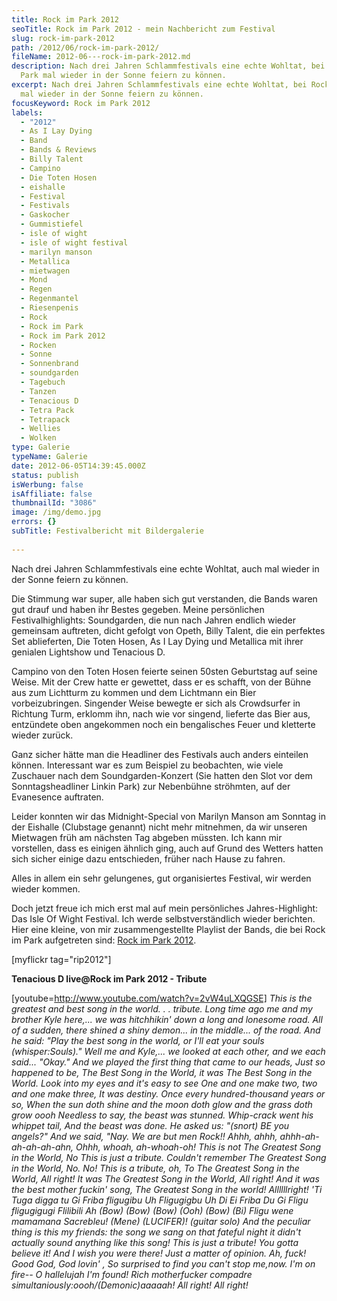 ```yaml
---
title: Rock im Park 2012
seoTitle: Rock im Park 2012 - mein Nachbericht zum Festival
slug: rock-im-park-2012
path: /2012/06/rock-im-park-2012/
fileName: 2012-06---rock-im-park-2012.md
description: Nach drei Jahren Schlammfestivals eine echte Wohltat, bei Rock im
  Park mal wieder in der Sonne feiern zu können.
excerpt: Nach drei Jahren Schlammfestivals eine echte Wohltat, bei Rock im Park
  mal wieder in der Sonne feiern zu können.
focusKeyword: Rock im Park 2012
labels:
  - "2012"
  - As I Lay Dying
  - Band
  - Bands & Reviews
  - Billy Talent
  - Campino
  - Die Toten Hosen
  - eishalle
  - Festival
  - Festivals
  - Gaskocher
  - Gummistiefel
  - isle of wight
  - isle of wight festival
  - marilyn manson
  - Metallica
  - mietwagen
  - Mond
  - Regen
  - Regenmantel
  - Riesenpenis
  - Rock
  - Rock im Park
  - Rock im Park 2012
  - Rocken
  - Sonne
  - Sonnenbrand
  - soundgarden
  - Tagebuch
  - Tanzen
  - Tenacious D
  - Tetra Pack
  - Tetrapack
  - Wellies
  - Wolken
type: Galerie
typeName: Galerie
date: 2012-06-05T14:39:45.000Z
status: publish
isWerbung: false
isAffiliate: false
thumbnailId: "3086"
image: /img/demo.jpg
errors: {}
subTitle: Festivalbericht mit Bildergalerie
  
---
```


Nach drei Jahren Schlammfestivals eine echte Wohltat, auch mal wieder in der
Sonne feiern zu können.

Die Stimmung war super, alle haben sich gut verstanden, die Bands waren gut
drauf und haben ihr Bestes gegeben. Meine persönlichen Festivalhighlights:
Soundgarden, die nun nach Jahren endlich wieder gemeinsam auftreten, dicht
gefolgt von Opeth, Billy Talent, die ein perfektes Set ablieferten, Die Toten
Hosen, As I Lay Dying und Metallica mit ihrer genialen Lightshow und Tenacious
D.

Campino von den Toten Hosen feierte seinen 50sten Geburtstag auf seine Weise.
Mit der Crew hatte er gewettet, dass er es schafft, von der Bühne aus zum
Lichtturm zu kommen und dem Lichtmann ein Bier vorbeizubringen. Singender Weise
bewegte er sich als Crowdsurfer in Richtung Turm, erklomm ihn, nach wie vor
singend, lieferte das Bier aus, entzündete oben angekommen noch ein bengalisches
Feuer und kletterte wieder zurück.

Ganz sicher hätte man die Headliner des Festivals auch anders einteilen können.
Interessant war es zum Beispiel zu beobachten, wie viele Zuschauer nach dem
Soundgarden-Konzert (Sie hatten den Slot vor dem Sonntagsheadliner Linkin Park)
zur Nebenbühne ströhmten, auf der Evanesence auftraten.

Leider konnten wir das Midnight-Special von Marilyn Manson am Sonntag in der
Eishalle (Clubstage genannt) nicht mehr mitnehmen, da wir unseren Mietwagen früh
am nächsten Tag abgeben müssten. Ich kann mir vorstellen, dass es einigen
ähnlich ging, auch auf Grund des Wetters hatten sich sicher einige dazu
entschieden, früher nach Hause zu fahren.

Alles in allem ein sehr gelungenes, gut organisiertes Festival, wir werden
wieder kommen.

Doch jetzt freue ich mich erst mal auf mein persönliches Jahres-Highlight: Das
Isle Of Wight Festival. Ich werde selbstverständlich wieder berichten. Hier eine
kleine, von mir zusammengestellte Playlist der Bands, die bei Rock im Park
aufgetreten sind:
[Rock im Park 2012](http://open.spotify.com/user/1121757456/playlist/1F3w3FUQBVoEwYoKRV0Cv6).

[myflickr tag="rip2012"]

**Tenacious D live@Rock im Park 2012 - Tribute**

[youtube=http://www.youtube.com/watch?v=2vW4uLXQGSE] _This is the greatest and
best song in the world. . . tribute._ _Long time ago me and my brother Kyle
here,..._ _we was hitchhikin' down a long and lonesome road._ _All of a sudden,_
_there shined a shiny demon..._ _in the middle..._ _of the road._ _And he said:_
_"Play the best song in the world,_ _or I'll eat your souls (whisper:Souls)."_
_Well me and Kyle,... we looked at each other,_ _and we each said..._ _"Okay."_
_And we played the first thing that came to our heads,_ _Just so happened to
be,_ _The Best Song in the World,_ _it was The Best Song in the World._ _Look
into my eyes and it's easy to see_ _One and one make two,_ _two and one make
three,_ _It was destiny._ _Once every hundred-thousand years or so,_ _When the
sun doth shine and the moon doth glow_ _and the grass doth grow oooh_ _Needless
to say,_ _the beast was stunned._ _Whip-crack went his whippet tail,_ _And the
beast was done._ _He asked us:_ _"(snort) BE you angels?"_ _And we said,_
_"Nay._ _We are but men_ _Rock!!_ _Ahhh, ahhh, ahhh-ah-ah-ah-ah-ahn,_ _Ohhh,
whoah, ah-whoah-oh!_ _This is not The Greatest Song in the World, No_ _This is
just a tribute._ _Couldn't remember The Greatest Song in the World, No._ _No!_
_This is a tribute, oh,_ _To The Greatest Song in the World,_ _All right!_ _It
was The Greatest Song in the World,_ _All right!_ _And it was the best mother
fuckin' song,_ _The Greatest Song in the world!_ _Allllllright!_ _'Ti Tuga digga
tu Gi Friba fligugibu Uh Fligugigbu Uh Di Ei Friba Du Gi Fligu fligugigugi
Flilibili Ah_ _(Bow) (Bow) (Bow) (Ooh) (Bow) (Bi)_ _Fligu wene mamamana
Sacrebleu!_ _(Mene) (LUCIFER)!_ _(guitar solo)_ _And the peculiar thing is this
my friends:_ _the song we sang on that fateful night it didn't actually sound_
_anything like this song!_ _This is just a tribute!_ _You gotta believe it!_
_And I wish you were there!_ _Just a matter of opinion._ _Ah, fuck!_ _Good God,
God lovin' ,_ _So surprised to find you can't stop me,now._ _I'm on fire--_ _O
hallelujah I'm found! Rich motherfucker compadre
simultaniously:oooh/(Demonic)aaaaah!_ _All right!_ _All right!_

&nbsp;

  